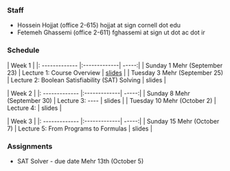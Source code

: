 ---
---

### Staff
  - Hossein Hojjat  (office 2-615) hojjat at sign cornell dot edu
  - Fetemeh Ghassemi (office 2-611) fghassemi at sign ut dot ac dot ir

### Schedule

|  Week 1 |
|: ------------- |:-------------| -----:|
| Sunday  1 Mehr  (September 23)   | Lecture 1: Course Overview | [slides](https://ifm97.github.io/lectures/ifm-lect1.pdf) |
| Tuesday 3 Mehr   (September 25)    | Lecture 2: Boolean Satisfiability (SAT) Solving | slides |

|  Week 2 |
|: ------------- |:-------------| -----:|
| Sunday  8 Mehr  (September 30)   | Lecture 3: ---- | slides |
| Tuesday 10 Mehr   (October 2)   | Lecture 4:  | slides |

|  Week 3 |
|: ------------- |:-------------| -----:|
| Sunday  15 Mehr  (October 7)   | Lecture 5: From Programs to Formulas | slides |



### Assignments

- SAT Solver - due date Mehr 13th (October 5)


